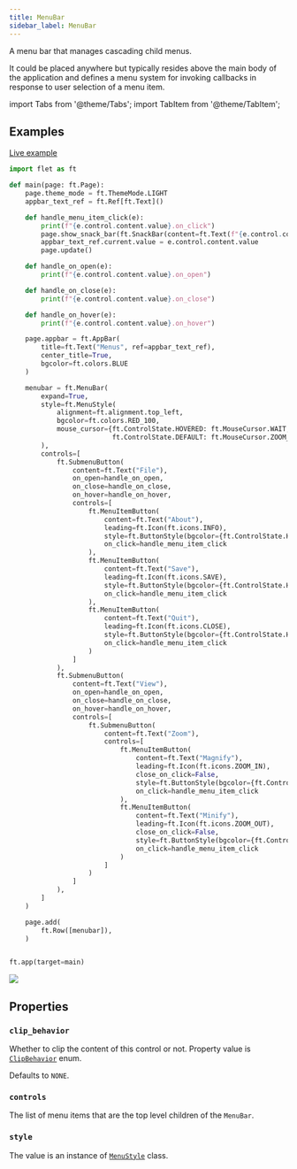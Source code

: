```yaml
---
title: MenuBar
sidebar_label: MenuBar
---
```


A menu bar that manages cascading child menus.

It could be placed anywhere but typically resides above the main body of the application and defines a menu system for invoking callbacks in response to user selection of a menu item.

import Tabs from '@theme/Tabs';
import TabItem from '@theme/TabItem';

## Examples

[Live example](https://flet-controls-gallery.fly.dev/navigation/menubar)

<Tabs groupId="language">
  <TabItem value="python" label="Python" default>

```python
import flet as ft

def main(page: ft.Page):
    page.theme_mode = ft.ThemeMode.LIGHT
    appbar_text_ref = ft.Ref[ft.Text]()

    def handle_menu_item_click(e):
        print(f"{e.control.content.value}.on_click")
        page.show_snack_bar(ft.SnackBar(content=ft.Text(f"{e.control.content.value} was clicked!")))
        appbar_text_ref.current.value = e.control.content.value
        page.update()

    def handle_on_open(e):
        print(f"{e.control.content.value}.on_open")

    def handle_on_close(e):
        print(f"{e.control.content.value}.on_close")

    def handle_on_hover(e):
        print(f"{e.control.content.value}.on_hover")

    page.appbar = ft.AppBar(
        title=ft.Text("Menus", ref=appbar_text_ref),
        center_title=True,
        bgcolor=ft.colors.BLUE
    )

    menubar = ft.MenuBar(
        expand=True,
        style=ft.MenuStyle(
            alignment=ft.alignment.top_left,
            bgcolor=ft.colors.RED_100,
            mouse_cursor={ft.ControlState.HOVERED: ft.MouseCursor.WAIT,
                          ft.ControlState.DEFAULT: ft.MouseCursor.ZOOM_OUT},
        ),
        controls=[
            ft.SubmenuButton(
                content=ft.Text("File"),
                on_open=handle_on_open,
                on_close=handle_on_close,
                on_hover=handle_on_hover,
                controls=[
                    ft.MenuItemButton(
                        content=ft.Text("About"),
                        leading=ft.Icon(ft.icons.INFO),
                        style=ft.ButtonStyle(bgcolor={ft.ControlState.HOVERED: ft.colors.GREEN_100}),
                        on_click=handle_menu_item_click
                    ),
                    ft.MenuItemButton(
                        content=ft.Text("Save"),
                        leading=ft.Icon(ft.icons.SAVE),
                        style=ft.ButtonStyle(bgcolor={ft.ControlState.HOVERED: ft.colors.GREEN_100}),
                        on_click=handle_menu_item_click
                    ),
                    ft.MenuItemButton(
                        content=ft.Text("Quit"),
                        leading=ft.Icon(ft.icons.CLOSE),
                        style=ft.ButtonStyle(bgcolor={ft.ControlState.HOVERED: ft.colors.GREEN_100}),
                        on_click=handle_menu_item_click
                    )
                ]
            ),
            ft.SubmenuButton(
                content=ft.Text("View"),
                on_open=handle_on_open,
                on_close=handle_on_close,
                on_hover=handle_on_hover,
                controls=[
                    ft.SubmenuButton(
                        content=ft.Text("Zoom"),
                        controls=[
                            ft.MenuItemButton(
                                content=ft.Text("Magnify"),
                                leading=ft.Icon(ft.icons.ZOOM_IN),
                                close_on_click=False,
                                style=ft.ButtonStyle(bgcolor={ft.ControlState.HOVERED: ft.colors.PURPLE_200}),
                                on_click=handle_menu_item_click
                            ),
                            ft.MenuItemButton(
                                content=ft.Text("Minify"),
                                leading=ft.Icon(ft.icons.ZOOM_OUT),
                                close_on_click=False,
                                style=ft.ButtonStyle(bgcolor={ft.ControlState.HOVERED: ft.colors.PURPLE_200}),
                                on_click=handle_menu_item_click
                            )
                        ]
                    )
                ]
            ),
        ]
    )

    page.add(
        ft.Row([menubar]),
    )


ft.app(target=main)
```

  </TabItem>
</Tabs>

<img src="/img/docs/controls/menu-bar/menu-bar.gif" className="screenshot-40" />

## Properties

### `clip_behavior`

Whether to clip the content of this control or not. Property value is [`ClipBehavior`](/docs/reference/types/clipbehavior) enum.

Defaults to `NONE`.

### `controls`

The list of menu items that are the top level children of the `MenuBar`.

### `style`

The value is an instance of [`MenuStyle`](/docs/reference/types/menustyle) class. 